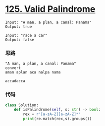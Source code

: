 # [125. Valid Palindrome](https://leetcode-cn.com/problems/valid-palindrome/)

```
Input: "A man, a plan, a canal: Panama"
Output: true
```

```
Input: "race a car"
Output: false
```

### 思路

```
"A man, a plan, a canal: Panama"
convert
aman aplan aca nalpa nama

accadacca
```

### 代码

```Python
class Solution:
    def isPalindrome(self, s: str) -> bool:
        rex = r'[a-zA-Z][a-zA-Z]*'
        print(re.match(rex,s).groups())
```



